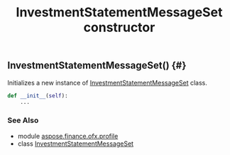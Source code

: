 ﻿---
title: InvestmentStatementMessageSet constructor
second_title: Aspose.Finance for Python via .NET API References
description: 
type: docs
weight: 10
url: /python-net/aspose.finance.ofx.profile/investmentstatementmessageset/__init__/
is_root: false
---

## InvestmentStatementMessageSet() {#}

Initializes a new instance of [InvestmentStatementMessageSet](/finance/python-net/aspose.finance.ofx.profile/investmentstatementmessageset) class.



```python
def __init__(self):
    ...
```





### See Also
* module [aspose.finance.ofx.profile](../../)
* class [InvestmentStatementMessageSet](/finance/python-net/aspose.finance.ofx.profile/investmentstatementmessageset)
